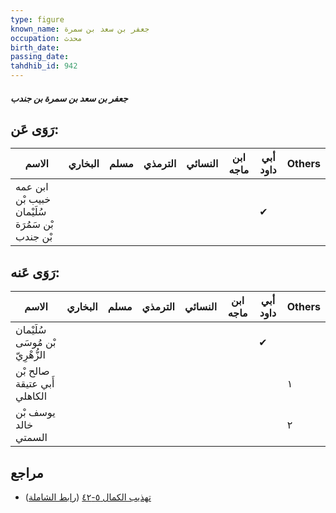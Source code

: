 ```yaml
---
type: figure
known_name: جعفر بن سعد بن سمرة
occupation: محدث
birth_date:
passing_date:
tahdhib_id: 942
---
```

##### جعفر بن سعد بن سمرة بن جندب

## رَوَى عَن:
| الاسم                                           | البخاري | مسلم | الترمذي | النسائي | ابن ماجه | أبي داود | Others |
| ----------------------------------------------- | ------- | ---- | ------- | ------- | -------- | -------- | ------ |
| ابن عمه خبيب بْن سُلَيْمان بْن سَمُرَة بْن جندب |         |      |         |         |          | ✔        |        |
## رَوَى عَنه:
| الاسم                            | البخاري | مسلم | الترمذي | النسائي | ابن ماجه | أبي داود | Others |
| -------------------------------- | ------- | ---- | ------- | ------- | -------- | -------- | ------ |
| سُلَيْمان بْن مُوسَى الزُّهْرِيّ |         |      |         |         |          | ✔        |        |
| صالح بْن أَبي عتيقة الكاهلي      |         |      |         |         |          |          | ١      |
| يوسف بْن خالد السمتي             |         |      |         |         |          |          | ٢      |
## مراجع
- [تهذيب الكمال ٥-٤٢](obsidian://open?vault=Tahdhib-al-Kamal&file=Figures/٩٤٢-جعفر%20بن%20سعد%20بن%20سمرة%20بن%20جندب) ([رابط الشاملة](https://shamela.ws/book/3722/2120))